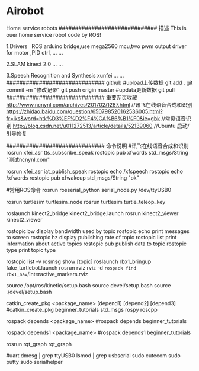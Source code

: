 # Airobot
Home service robots
############################## 描述
This is ouer home service robot code by ROS!

1.Drivers
   ROS arduino bridge,use mega2560 mcu,two pwm output driver for motor ,PID ctrl, ... ...
   
2.SLAM
   kinect 2.0 ... ...
   
3.Speech Recognition and Synthesis
   xunfei ... ...
############################## github
#upload上传数据
git add .
git commit -m "修改记录"
git push origin master
#updata更新数据
git pull
############################## 重要网页收藏
http://www.ncnynl.com/archives/201702/1287.html  //讯飞在线语音合成和识别  
https://zhidao.baidu.com/question/650798520162536005.html?fr=iks&word=htk%D3%EF%D2%F4%CA%B6%B1%F0&ie=gbk //常见语音识别
http://blog.csdn.net/u011272513/article/details/52139060 //Ubuntu 启动/引导修复


############################## 命令说明
#讯飞在线语音合成和识别
rosrun xfei_asr  tts_subscribe_speak
rostopic pub xfwords std_msgs/String "测试ncnynl.com"

rosrun xfei_asr  iat_publish_speak
rostopic echo /xfspeech
rostopic echo /xfwords
rostopic pub xfwakeup std_msgs/String "ok"

#常用ROS命令
rosrun rosserial_python serial_node.py /dev/ttyUSB0

rosrun turtlesim turtlesim_node
rosrun turtlesim turtle_teleop_key

roslaunch kinect2_bridge kinect2_bridge.launch
rosrun kinect2_viewer kinect2_viewer

rostopic bw     display bandwidth used by topic
rostopic echo   print messages to screen
rostopic hz     display publishing rate of topic
rostopic list   print information about active topics
rostopic pub    publish data to topic
rostopic type   print topic type

rostopic list -v
rosmsg show [topic]
roslaunch rbx1_bringup fake_turtlebot.launch
rosrun rviz rviz -d `rospack find rbx1_nav`/interactive_markers.rviz

source /opt/ros/kinetic/setup.bash
source devel/setup.bash
source ./devel/setup.bash

catkin_create_pkg <package_name> [depend1] [depend2] [depend3]
#catkin_create_pkg beginner_tutorials std_msgs rospy roscpp

rospack depends <package_name>
#rospack depends beginner_tutorials 

rospack depends1 <package_name>
#rospack depends1 beginner_tutorials 

rosrun rqt_graph rqt_graph

#uart
dmesg | grep ttyUSB0
lsmod | grep usbserial
sudo cutecom
sudo putty
sudo serialhelper













